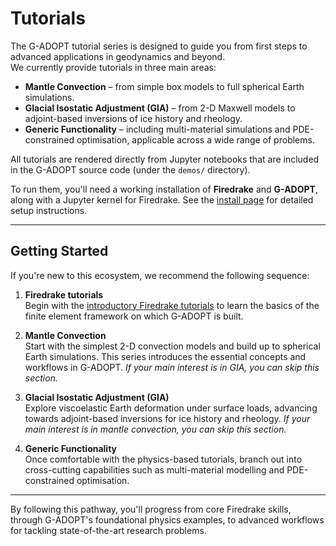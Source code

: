 # Tutorials

The G-ADOPT tutorial series is designed to guide you from first steps to advanced applications in geodynamics and beyond.  
We currently provide tutorials in three main areas:  

- **Mantle Convection** – from simple box models to full spherical Earth simulations.  
- **Glacial Isostatic Adjustment (GIA)** – from 2-D Maxwell models to adjoint-based inversions of ice history and rheology.  
- **Generic Functionality** – including multi-material simulations and PDE-constrained optimisation, applicable across a wide range of problems.  

All tutorials are rendered directly from Jupyter notebooks that are included in the G-ADOPT source code (under the `demos/` directory).  

To run them, you'll need a working installation of **Firedrake** and **G-ADOPT**, along with a Jupyter kernel for Firedrake. See the [install page](../install.md) for detailed setup instructions.  

---

## Getting Started

If you're new to this ecosystem, we recommend the following sequence:  

1. **Firedrake tutorials**  
   Begin with the [introductory Firedrake tutorials](https://www.firedrakeproject.org/documentation.html) to learn the basics of the finite element framework on which G-ADOPT is built.  

2. **Mantle Convection**  
   Start with the simplest 2-D convection models and build up to spherical Earth simulations. This series introduces the essential concepts and workflows in G-ADOPT. *If your main interest is in GIA, you can skip this section.*

3. **Glacial Isostatic Adjustment (GIA)**  
   Explore viscoelastic Earth deformation under surface loads, advancing towards adjoint-based inversions for ice history and rheology. *If your main interest is in mantle convection, you can skip this section.*

4. **Generic Functionality**  
   Once comfortable with the physics-based tutorials, branch out into cross-cutting capabilities such as multi-material modelling and PDE-constrained optimisation.  

---

By following this pathway, you'll progress from core Firedrake skills, through G-ADOPT's foundational physics examples, to advanced workflows for tackling state-of-the-art research problems.